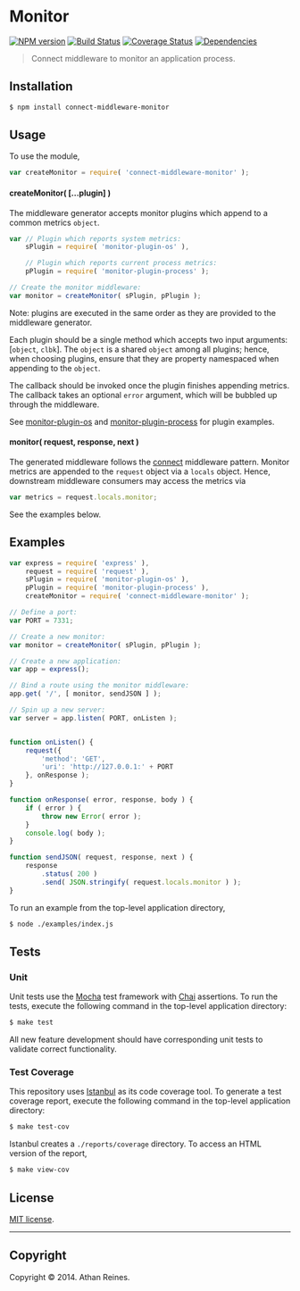 Monitor
=======
[![NPM version][npm-image]][npm-url] [![Build Status][travis-image]][travis-url] [![Coverage Status][coveralls-image]][coveralls-url] [![Dependencies][dependencies-image]][dependencies-url]

> Connect middleware to monitor an application process.


## Installation

``` bash
$ npm install connect-middleware-monitor
```

## Usage

To use the module,

``` javascript
var createMonitor = require( 'connect-middleware-monitor' );
```

#### createMonitor( [...plugin] )

The middleware generator accepts monitor plugins which append to a common metrics `object`. 

``` javascript
var // Plugin which reports system metrics:
	sPlugin = require( 'monitor-plugin-os' ),

	// Plugin which reports current process metrics:
	pPlugin = require( 'monitor-plugin-process' );

// Create the monitor middleware:
var monitor = createMonitor( sPlugin, pPlugin );
```

Note: plugins are executed in the same order as they are provided to the middleware generator.

Each plugin should be a single method which accepts two input arguments: [`object`, `clbk`]. The `object` is a shared `object` among all plugins; hence, when choosing plugins, ensure that they are property namespaced when appending to the `object`.

The callback should be invoked once the plugin finishes appending metrics. The callback takes an optional `error` argument, which will be bubbled up through the middleware.

See [monitor-plugin-os](https://github.com/kgryte/monitor-plugin-os) and [monitor-plugin-process](https://github.com/kgryte/monitor-plugin-process) for plugin examples.


#### monitor( request, response, next )

The generated middleware follows the [connect](https://github.com/senchalabs/connect) middleware pattern. Monitor metrics are appended to the `request` object via a `locals` object. Hence, downstream middleware consumers may access the metrics via

``` javascript
var metrics = request.locals.monitor;
```

See the examples below.




## Examples

``` javascript
var express = require( 'express' ),
	request = require( 'request' ),
	sPlugin = require( 'monitor-plugin-os' ),
	pPlugin = require( 'monitor-plugin-process' ),
	createMonitor = require( 'connect-middleware-monitor' );

// Define a port:
var PORT = 7331;

// Create a new monitor:
var monitor = createMonitor( sPlugin, pPlugin );

// Create a new application:
var app = express();

// Bind a route using the monitor middleware:
app.get( '/', [ monitor, sendJSON ] );

// Spin up a new server:
var server = app.listen( PORT, onListen );


function onListen() {
	request({
		'method': 'GET',
		'uri': 'http://127.0.0.1:' + PORT
	}, onResponse );
}

function onResponse( error, response, body ) {
	if ( error ) {
		throw new Error( error );
	}
	console.log( body );
}

function sendJSON( request, response, next ) {
	response
		.status( 200 )
		.send( JSON.stringify( request.locals.monitor ) );
}
```

To run an example from the top-level application directory,

``` bash
$ node ./examples/index.js
```


## Tests

### Unit

Unit tests use the [Mocha](http://visionmedia.github.io/mocha) test framework with [Chai](http://chaijs.com) assertions. To run the tests, execute the following command in the top-level application directory:

``` bash
$ make test
```

All new feature development should have corresponding unit tests to validate correct functionality.


### Test Coverage

This repository uses [Istanbul](https://github.com/gotwarlost/istanbul) as its code coverage tool. To generate a test coverage report, execute the following command in the top-level application directory:

``` bash
$ make test-cov
```

Istanbul creates a `./reports/coverage` directory. To access an HTML version of the report,

``` bash
$ make view-cov
```



## License

[MIT license](http://opensource.org/licenses/MIT). 


---
## Copyright

Copyright &copy; 2014. Athan Reines.


[npm-image]: http://img.shields.io/npm/v/connect-middleware-monitor.svg
[npm-url]: https://npmjs.org/package/connect-middleware-monitor

[travis-image]: http://img.shields.io/travis/kgryte/connect-middleware-monitor/master.svg
[travis-url]: https://travis-ci.org/kgryte/connect-middleware-monitor

[coveralls-image]: https://img.shields.io/coveralls/kgryte/connect-middleware-monitor/master.svg
[coveralls-url]: https://coveralls.io/r/kgryte/connect-middleware-monitor?branch=master

[dependencies-image]: http://img.shields.io/david/kgryte/connect-middleware-monitor.svg
[dependencies-url]: https://david-dm.org/kgryte/connect-middleware-monitor

[dev-dependencies-image]: http://img.shields.io/david/dev/kgryte/connect-middleware-monitor.svg
[dev-dependencies-url]: https://david-dm.org/dev/kgryte/connect-middleware-monitor

[github-issues-image]: http://img.shields.io/github/issues/kgryte/connect-middleware-monitor.svg
[github-issues-url]: https://github.com/kgryte/connect-middleware-monitor/issues